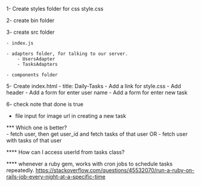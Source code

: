 1- Create styles folder for css
    style.css

2- create bin folder

3- create src folder

    - index.js

    - adapters folder, for talking to our server.
        - UsersAdapter
        - TasksAdapters

    - components folder

5- Create index.html
     - title: Daily-Tasks
     - Add a link for style.css
     - Add header
     - Add a form for enter user name
     - Add a form for enter new task

6- check note that done is true

- file input for image url in creating a new task


*** Which one is better?    
    - fetch user, then get user_id and fetch tasks of that user OR 
    - fetch user with tasks of that user

**** How can I access userId from tasks class?

**** whenever a ruby gem, works with cron jobs to schedule tasks repeatedly.
https://stackoverflow.com/questions/45532070/run-a-ruby-on-rails-job-every-night-at-a-specific-time